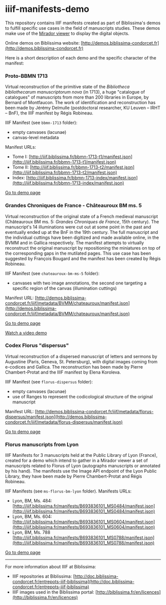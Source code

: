 # iiif-manifests-demo

This repository contains IIIF manifests created as part of Biblissima's demos to fulfill specific use cases in the field of manuscripts studies. These demos make use of the [Mirador viewer](http://projectmirador.org) to display the digital objects.

Online demos on Biblissima website: [http://demos.biblissima-condorcet.fr](http://demos.biblissima-condorcet.fr)

Here is a short description of each demo and the specific character of the manifest:

### Proto-BBMN 1713

Virtual reconstruction of the primitive state of the _Bibliotheca bibliothecarum manuscriptorum nova_ (in 1713), a huge "catalogue of catalogues" of manuscripts from more than 200 libraries in Europe, by Bernard of Montfaucon. The work of identification and reconstruction has been made by Jérémy Delmulle (postdoctoral researcher, KU Leuven – IRHT – BnF), the IIIF manifest by Régis Robineau.

IIIF Manifest (see `bbmn-1713` folder):
- empty canvases (lacunae)
- canvas-level metadata

Manifest URLs: 
- Tome I: [http://iiif.biblissima.fr/bbmn-1713-t1/manifest.json](http://iiif.biblissima.fr/bbmn-1713-t1/manifest.json)
- Tome II: [http://iiif.biblissima.fr/bbmn-1713-t2/manifest.json](http://iiif.biblissima.fr/bbmn-1713-t2/manifest.json)
- Index: [http://iiif.biblissima.fr/bbmn-1713-index/manifest.json](http://iiif.biblissima.fr/bbmn-1713-index/manifest.json)

[Go to demo page](http://demos.biblissima-condorcet.fr/bbmn-1713/)

### Grandes Chroniques de France - Châteauroux BM ms. 5

Virtual reconstruction of the original state of a French medieval manuscript (Châteauroux BM ms. 5: _Grandes Chroniques de France_, 15th century). The manuscript's 14 illuminations were cut out at some point in the past and eventually ended up at the BnF in the 19th century. The full manuscript and the individual cuttings have been digitized and made available online, in the BVMM and in Gallica respectively. The manifest attempts to virtually reconstruct the original manuscript by repositioning the miniatures on top of the corresponding gaps in the mutilated pages. This use case has been suggested by François Bougard and the manifest has been created by Régis Robineau.

IIIF Manifest (see `chateauroux-bm-ms-5` folder):
- canvases with two image annotations, the second one targeting a specific region of the canvas (illumination cuttings)

Manifest URL: [http://demos.biblissima-condorcet.fr/iiif/metadata/BVMM/chateauroux/manifest.json](http://demos.biblissima-condorcet.fr/iiif/metadata/BVMM/chateauroux/manifest.json)

[Go to demo page](http://demos.biblissima-condorcet.fr/chateauroux/)

[Watch a video demo](http://www.youtube.com/watch?v=xYmbGmJjrEA&t=11m17s)


### Codex Florus "dispersus"

Virtual reconstruction of a dispersed manuscript of letters and sermons by Augustine (Paris, Geneva, St. Petersburg), with digital images coming from e-codices and Gallica. The reconstruction has been made by Pierre Chambert-Protat and the IIIF manifest by Elena Koroleva.

IIIF Manifest (see `florus-dispersus` folder):
- empty canvases (lacunae)
- use of Ranges to represent the codicological structure of the original manuscript

Manifest URL: [http://demos.biblissima-condorcet.fr/iiif/metadata/florus-dispersus/manifest.json](http://demos.biblissima-condorcet.fr/iiif/metadata/florus-dispersus/manifest.json)

[Go to demo page](http://demos.biblissima-condorcet.fr/florus/#florus-dispersus)

### Florus manuscripts from Lyon

IIIF Manifests for 3 manuscripts held at the Public Library of Lyon (France), created for a demo which intend to gather in a Mirador viewer a set of manuscripts related to Florus of Lyon (autographs manuscripts or annotated by his hand). The manifests use the Image API endpoint of the Lyon Public Library, they have been made by Pierre Chambert-Protat and Régis Robineau.

IIIF Manifests (see `ms-florus-bm-lyon` folder).
Manifests URLs:
- Lyon, BM, Ms. 484: [http://iiif.biblissima.fr/manifests/B693836101_MS0484/manifest.json](http://iiif.biblissima.fr/manifests/B693836101_MS0484/manifest.json)
- Lyon, BM, Ms. 604: [http://iiif.biblissima.fr/manifests/B693836101_MS0604/manifest.json](http://iiif.biblissima.fr/manifests/B693836101_MS0604/manifest.json)
- Lyon, BM, Ms. 788 [http://iiif.biblissima.fr/manifests/B693836101_MS0788/manifest.json](http://iiif.biblissima.fr/manifests/B693836101_MS0788/manifest.json)

[Go to demo page](http://demos.biblissima-condorcet.fr/florus/#manuscrits-florus)

---

For more information about IIIF at Biblissima:
- IIIF repositories at Biblissima: [http://doc.biblissima-condorcet.fr/entrepots-iiif-biblissima](http://doc.biblissima-condorcet.fr/entrepots-iiif-biblissima)
- IIIF images used in the Biblissima portal: [http://biblissima.fr/en/licences](http://biblissima.fr/en/licences)


